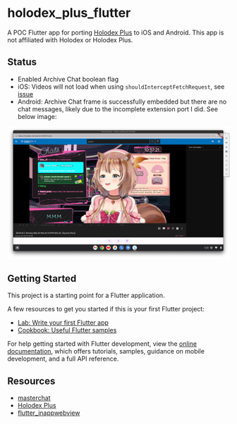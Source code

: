 # holodex_plus_flutter

A POC Flutter app for porting [Holodex Plus](https://github.com/HolodexNet/Holodex-Plus) to iOS and Android. This app is
not affiliated with Holodex or Holodex Plus.

## Status

- Enabled Archive Chat boolean flag
- iOS: Videos will not load when using `shouldInterceptFetchRequest`, see [issue](https://github.com/pichillilorenzo/flutter_inappwebview/issues/2001)
- Android: Archive Chat frame is successfully embedded but there are no chat messages, likely due to the
  incomplete extension port I did. See below image:

![Android Screenshot](./doc/AndroidArchiveChatEmpty.png)

## Getting Started

This project is a starting point for a Flutter application.

A few resources to get you started if this is your first Flutter project:

- [Lab: Write your first Flutter app](https://docs.flutter.dev/get-started/codelab)
- [Cookbook: Useful Flutter samples](https://docs.flutter.dev/cookbook)

For help getting started with Flutter development, view the
[online documentation](https://docs.flutter.dev/), which offers tutorials,
samples, guidance on mobile development, and a full API reference.

## Resources

- [masterchat](https://github.com/sigvt/masterchat)
- [Holodex Plus](https://github.com/HolodexNet/Holodex-Plus)
- [flutter_inappwebview](https://pub.dev/packages/flutter_inappwebview)
